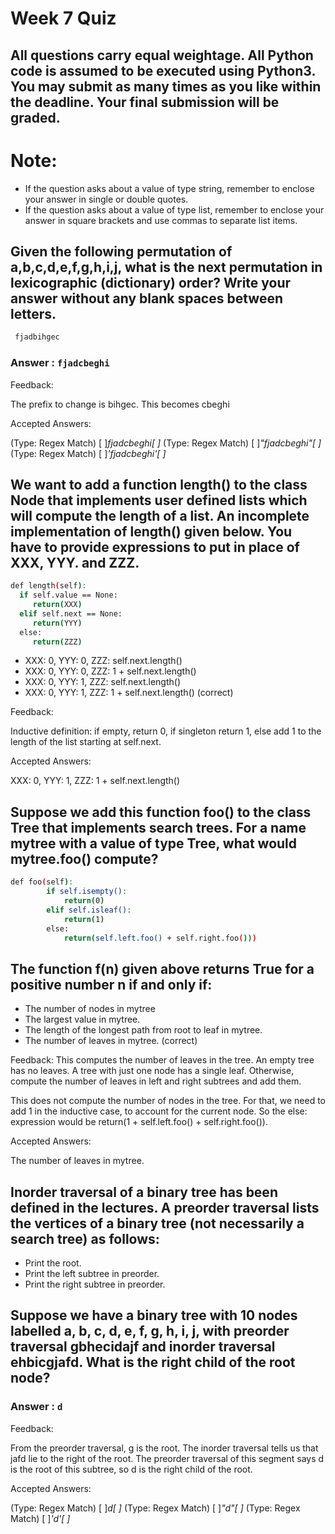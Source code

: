 # Week 7 Quiz

## All questions carry equal weightage. All Python code is assumed to be executed using Python3. You may submit as many times as you like within the deadline. Your final submission will be graded.

# Note:

- If the question asks about a value of type string, remember to enclose your answer in single or double quotes.
- If the question asks about a value of type list, remember to enclose your answer in square brackets and use commas to separate list items.

## Given the following permutation of a,b,c,d,e,f,g,h,i,j, what is the next permutation in lexicographic (dictionary) order? Write your answer without any blank spaces between letters.

```bash
 fjadbihgec

```

### Answer : ```fjadcbeghi```

Feedback:

The prefix to change is bihgec. This becomes cbeghi

Accepted Answers:

(Type: Regex Match) [ ]*fjadcbeghi[ ]*
(Type: Regex Match) [ ]*\"fjadcbeghi\"[ ]*
(Type: Regex Match) [ ]*\'fjadcbeghi\'[ ]*


## We want to add a function length() to the class Node that implements user defined lists which will compute the length of a list. An incomplete implementation of length() given below. You have to provide expressions to put in place of XXX, YYY. and ZZZ.

```bash
def length(self):
  if self.value == None:
     return(XXX)
  elif self.next == None:
     return(YYY)
  else:
     return(ZZZ)
```

 - XXX: 0, YYY: 0, ZZZ: self.next.length()
 - XXX: 0, YYY: 0, ZZZ: 1 + self.next.length()
 - XXX: 0, YYY: 1, ZZZ: self.next.length()
 - XXX: 0, YYY: 1, ZZZ: 1 + self.next.length() (correct)

Feedback:

Inductive definition: if empty, return 0, if singleton return 1, else add 1 to 
the length of the list starting at self.next.

Accepted Answers:

XXX: 0, YYY: 1, ZZZ: 1 + self.next.length()

## Suppose we add this function foo() to the class Tree that implements search trees. For a name mytree with a value of type Tree, what would mytree.foo() compute?

```bash
def foo(self):
        if self.isempty():
            return(0)
        elif self.isleaf():
            return(1)
        else:
            return(self.left.foo() + self.right.foo()))
```

## The function f(n) given above returns True for a positive number n if and only if:

 - The number of nodes in mytree
 - The largest value in mytree.
 - The length of the longest path from root to leaf in mytree.
 - The number of leaves in mytree. (correct)

Feedback:
This computes the number of leaves in the tree. An empty tree has no leaves. A tree with just one node has a single leaf. Otherwise, compute the number of leaves in left and right subtrees and add them.

This does not compute the number of nodes in the tree. For that, we need to add 1 in the inductive case, to account for the current node. So the else: expression would be return(1 + self.left.foo() + self.right.foo()).

Accepted Answers:

The number of leaves in mytree.

## Inorder traversal of a binary tree has been defined in the lectures. A preorder traversal lists the vertices of a binary tree (not necessarily a search tree) as follows:

 * Print the root.
 * Print the left subtree in preorder.
 * Print the right subtree in preorder.

## Suppose we have a binary tree with 10 nodes labelled a, b, c, d, e, f, g, h, i, j, with preorder traversal gbhecidajf and inorder traversal ehbicgjafd. What is the right child of the root node?

### Answer : ```d```

Feedback:

From the preorder traversal, g is the root. The inorder traversal tells us that jafd lie to the right of the root. The preorder traversal of this segment says d is the root of this subtree, so d is the right child of the root.

Accepted Answers:

(Type: Regex Match) [ ]*d[ ]*
(Type: Regex Match) [ ]*"d"[ ]*
(Type: Regex Match) [ ]*'d'[ ]*
